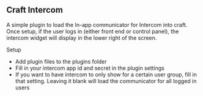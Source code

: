 ## Craft Intercom

A simple plugin to load the In-app communicator for Intercom into craft.  Once setup, if the user logs in (either front end or control panel), the intercom widget will display in the lower right of the screen.

Setup
* Add plugin files to the plugins folder
* Fill in your intercom app id and secret in the plugin settings
* If you want to have intercom to only show for a certain user group, fill in that setting.  Leaving it blank will load the communicator for all logged in users
